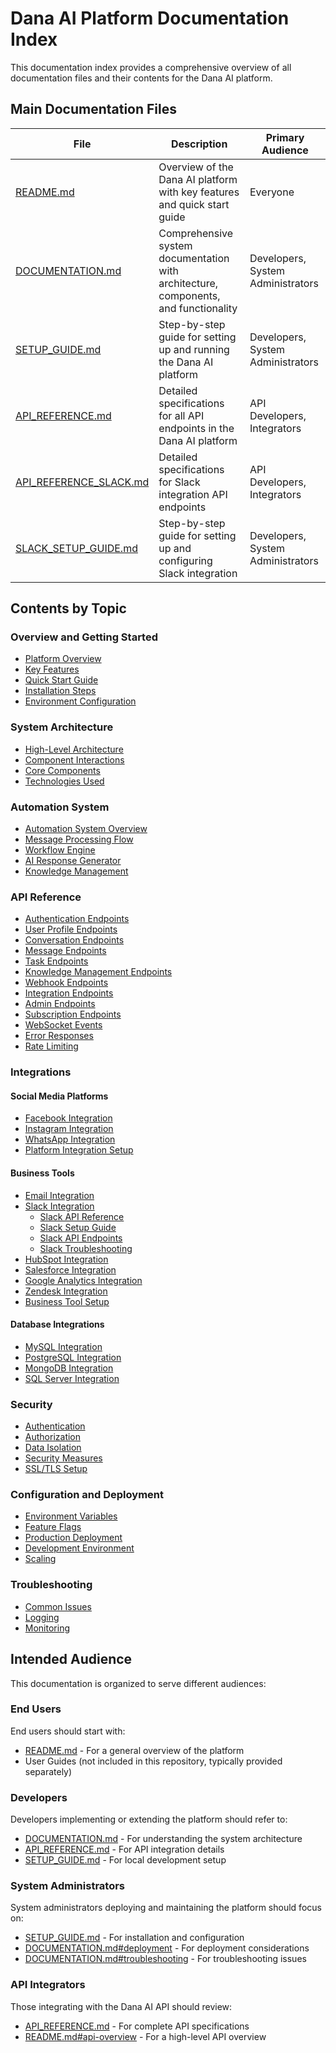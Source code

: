 # Dana AI Platform Documentation Index

This documentation index provides a comprehensive overview of all documentation files and their contents for the Dana AI platform.

## Main Documentation Files

| File | Description | Primary Audience |
|------|-------------|-----------------|
| [README.md](README.md) | Overview of the Dana AI platform with key features and quick start guide | Everyone |
| [DOCUMENTATION.md](DOCUMENTATION.md) | Comprehensive system documentation with architecture, components, and functionality | Developers, System Administrators |
| [SETUP_GUIDE.md](SETUP_GUIDE.md) | Step-by-step guide for setting up and running the Dana AI platform | Developers, System Administrators |
| [API_REFERENCE.md](API_REFERENCE.md) | Detailed specifications for all API endpoints in the Dana AI platform | API Developers, Integrators |
| [API_REFERENCE_SLACK.md](API_REFERENCE_SLACK.md) | Detailed specifications for Slack integration API endpoints | API Developers, Integrators |
| [SLACK_SETUP_GUIDE.md](SLACK_SETUP_GUIDE.md) | Step-by-step guide for setting up and configuring Slack integration | Developers, System Administrators |

## Contents by Topic

### Overview and Getting Started

- [Platform Overview](README.md#dana-ai-platform)
- [Key Features](README.md#key-features)
- [Quick Start Guide](README.md#getting-started)
- [Installation Steps](SETUP_GUIDE.md#installation)
- [Environment Configuration](SETUP_GUIDE.md#4-configure-environment-variables)

### System Architecture

- [High-Level Architecture](DOCUMENTATION.md#high-level-architecture)
- [Component Interactions](DOCUMENTATION.md#component-interactions)
- [Core Components](DOCUMENTATION.md#core-components)
- [Technologies Used](README.md#technologies-used)

### Automation System

- [Automation System Overview](DOCUMENTATION.md#automation-system)
- [Message Processing Flow](DOCUMENTATION.md#message-processing-flow)
- [Workflow Engine](DOCUMENTATION.md#workflow-engine)
- [AI Response Generator](DOCUMENTATION.md#ai-response-generator)
- [Knowledge Management](DOCUMENTATION.md#knowledge-management)

### API Reference

- [Authentication Endpoints](API_REFERENCE.md#authentication-endpoints)
- [User Profile Endpoints](API_REFERENCE.md#user-profile)
- [Conversation Endpoints](API_REFERENCE.md#conversations)
- [Message Endpoints](API_REFERENCE.md#messages)
- [Task Endpoints](API_REFERENCE.md#tasks)
- [Knowledge Management Endpoints](API_REFERENCE.md#knowledge-management)
- [Webhook Endpoints](API_REFERENCE.md#webhooks)
- [Integration Endpoints](API_REFERENCE.md#integrations)
- [Admin Endpoints](API_REFERENCE.md#admin-endpoints)
- [Subscription Endpoints](API_REFERENCE.md#subscription-endpoints)
- [WebSocket Events](API_REFERENCE.md#websocket-events)
- [Error Responses](API_REFERENCE.md#error-responses)
- [Rate Limiting](API_REFERENCE.md#rate-limiting)

### Integrations

#### Social Media Platforms

- [Facebook Integration](DOCUMENTATION.md#facebook)
- [Instagram Integration](DOCUMENTATION.md#instagram)
- [WhatsApp Integration](DOCUMENTATION.md#whatsapp)
- [Platform Integration Setup](SETUP_GUIDE.md#platform-integrations-setup)

#### Business Tools

- [Email Integration](DOCUMENTATION.md#email)
- [Slack Integration](DOCUMENTATION.md#slack)
  - [Slack API Reference](API_REFERENCE_SLACK.md)
  - [Slack Setup Guide](SLACK_SETUP_GUIDE.md)
  - [Slack API Endpoints](API_REFERENCE_SLACK.md#api-endpoints)
  - [Slack Troubleshooting](SLACK_SETUP_GUIDE.md#troubleshooting)
- [HubSpot Integration](DOCUMENTATION.md#hubspot)
- [Salesforce Integration](DOCUMENTATION.md#salesforce)
- [Google Analytics Integration](DOCUMENTATION.md#google-analytics)
- [Zendesk Integration](DOCUMENTATION.md#zendesk)
- [Business Tool Setup](SETUP_GUIDE.md#business-tool-integrations)

#### Database Integrations

- [MySQL Integration](DOCUMENTATION.md#database-integrations)
- [PostgreSQL Integration](DOCUMENTATION.md#database-integrations)
- [MongoDB Integration](DOCUMENTATION.md#database-integrations)
- [SQL Server Integration](DOCUMENTATION.md#database-integrations)

### Security

- [Authentication](DOCUMENTATION.md#authentication)
- [Authorization](DOCUMENTATION.md#authorization)
- [Data Isolation](DOCUMENTATION.md#data-isolation)
- [Security Measures](README.md#security)
- [SSL/TLS Setup](SETUP_GUIDE.md#setting-up-ssltls)

### Configuration and Deployment

- [Environment Variables](DOCUMENTATION.md#environment-variables)
- [Feature Flags](DOCUMENTATION.md#feature-flags)
- [Production Deployment](DOCUMENTATION.md#production-deployment)
- [Development Environment](DOCUMENTATION.md#development-environment)
- [Scaling](DOCUMENTATION.md#scaling)

### Troubleshooting

- [Common Issues](DOCUMENTATION.md#common-issues)
- [Logging](DOCUMENTATION.md#logging)
- [Monitoring](DOCUMENTATION.md#monitoring)

## Intended Audience

This documentation is organized to serve different audiences:

### End Users

End users should start with:
- [README.md](README.md) - For a general overview of the platform
- User Guides (not included in this repository, typically provided separately)

### Developers

Developers implementing or extending the platform should refer to:
- [DOCUMENTATION.md](DOCUMENTATION.md) - For understanding the system architecture
- [API_REFERENCE.md](API_REFERENCE.md) - For API integration details
- [SETUP_GUIDE.md](SETUP_GUIDE.md) - For local development setup

### System Administrators

System administrators deploying and maintaining the platform should focus on:
- [SETUP_GUIDE.md](SETUP_GUIDE.md) - For installation and configuration
- [DOCUMENTATION.md#deployment](DOCUMENTATION.md#deployment) - For deployment considerations
- [DOCUMENTATION.md#troubleshooting](DOCUMENTATION.md#troubleshooting) - For troubleshooting issues

### API Integrators

Those integrating with the Dana AI API should review:
- [API_REFERENCE.md](API_REFERENCE.md) - For complete API specifications
- [README.md#api-overview](README.md#api-overview) - For a high-level API overview